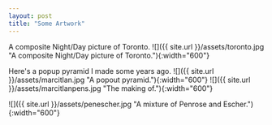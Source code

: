 ```yaml
---
layout: post
title: "Some Artwork"
---
```





A composite Night/Day picture of Toronto.
![]({{ site.url }}/assets/toronto.jpg "A composite Night/Day picture of Toronto."){:width="600"}

Here's a popup pyramid I made some years ago.
![]({{ site.url }}/assets/marcitlan.jpg "A popout pyramid."){:width="600"}
![]({{ site.url }}/assets/marcitlanpens.jpg "The making of."){:width="600"}


![]({{ site.url }}/assets/penescher.jpg "A mixture of Penrose and Escher."){:width="600"}
